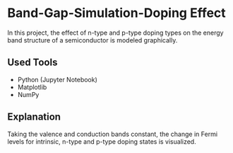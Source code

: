 # Band-Gap-Simulation-Doping Effect
In this project, the effect of n-type and p-type doping types on the energy band structure of a semiconductor is modeled graphically.
## Used Tools
- Python (Jupyter Notebook)
- Matplotlib
- NumPy
  
## Explanation
Taking the valence and conduction bands constant, the change in Fermi levels for intrinsic, n-type and p-type doping states is visualized.
